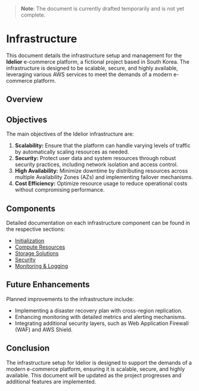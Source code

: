 > **Note**: The document is currently drafted temporarily and is not yet complete.

# Infrastructure

This document details the infrastructure setup and management for the **Idelior** e-commerce platform, a fictional project based in South Korea. The infrastructure is designed to be scalable, secure, and highly available, leveraging various AWS services to meet the demands of a modern e-commerce platform.

## Overview

## Objectives

The main objectives of the Idelior infrastructure are:

1. **Scalability:** Ensure that the platform can handle varying levels of traffic by automatically scaling resources as needed.
2. **Security:** Protect user data and system resources through robust security practices, including network isolation and access control.
3. **High Availability:** Minimize downtime by distributing resources across multiple Availability Zones (AZs) and implementing failover mechanisms.
4. **Cost Efficiency:** Optimize resource usage to reduce operational costs without compromising performance.

## Components

Detailed documentation on each infrastructure component can be found in the respective sections:

- [Initialization](./initialization/README.md)
- [Compute Resources](./compute/README.md)
- [Storage Solutions](./storage/README.md)
- [Security](./security/README.md)
- [Monitoring & Logging](./monitoring/README.md)

## Future Enhancements

Planned improvements to the infrastructure include:

- Implementing a disaster recovery plan with cross-region replication.
- Enhancing monitoring with detailed metrics and alerting mechanisms.
- Integrating additional security layers, such as Web Application Firewall (WAF) and AWS Shield.

## Conclusion

The infrastructure setup for Idelior is designed to support the demands of a modern e-commerce platform, ensuring it is scalable, secure, and highly available. This document will be updated as the project progresses and additional features are implemented.
